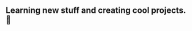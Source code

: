 <div id="user-content-toc">
  <ul>
    <summary><h2 style="display: inline-block;">Learning new stuff and creating cool projects. 🚀</h2></summary>
  </ul>
</div>
